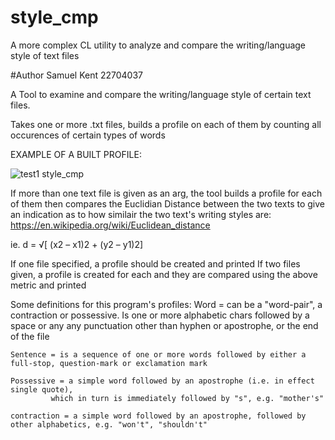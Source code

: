 # style_cmp
A more complex CL utility to analyze and compare the writing/language style of text files

#Author Samuel Kent 22704037

A Tool to examine and compare the writing/language style of certain text files. 

Takes one or more .txt files, builds a profile on each of them by counting all occurences of certain types of words 

EXAMPLE OF A BUILT PROFILE:

![test1 style_cmp](https://user-images.githubusercontent.com/46706647/208345902-c3937788-1056-4f3d-bd7c-6e673d2e721f.PNG)

If more than one text file is given as an arg, the tool builds a profile for each of them then compares the Euclidian Distance between the two texts to give an indication as to how similair the two text's writing styles are: https://en.wikipedia.org/wiki/Euclidean_distance

ie.
d = √[ (x2 – x1)2 + (y2 – y1)2]

If one file specified, a profile should be created and printed
If two files given, a profile is created for each and they are compared using the above metric and printed


Some definitions for this program's profiles:
	Word = can be a "word-pair", a contraction or possessive. Is one or more alphabetic chars followed by a space
		or any any punctuation other than hyphen or apostrophe, or the end of the file

	Sentence = is a sequence of one or more words followed by either a full-stop, question-mark or exclamation mark

	Possessive = a simple word followed by an apostrophe (i.e. in effect single quote), 
		     which in turn is immediately followed by "s", e.g. "mother's"

	contraction = a simple word followed by an apostrophe, followed by other alphabetics, e.g. "won't", "shouldn't" 


